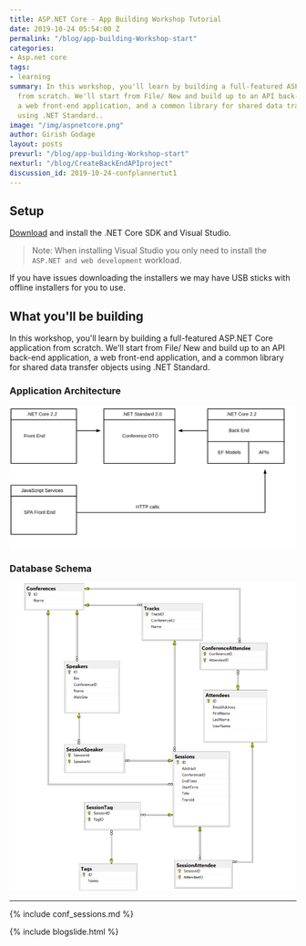 ```yaml
---
title: ASP.NET Core - App Building Workshop Tutorial
date: 2019-10-24 05:54:00 Z
permalink: "/blog/app-building-Workshop-start"
categories:
- Asp.net core
tags:
- learning
summary: In this workshop, you'll learn by building a full-featured ASP.NET Core application
  from scratch. We'll start from File/ New and build up to an API back-end application,
  a web front-end application, and a common library for shared data transfer objects
  using .NET Standard..
image: "/img/aspnetcore.png"
author: Girish Godage
layout: posts
prevurl: "/blog/app-building-Workshop-start"
nexturl: "/blog/CreateBackEndAPIproject"
discussion_id: 2019-10-24-confplannertut1
---
```


## Setup

[Download](https://www.microsoft.com/net/download) and install the .NET Core SDK and Visual Studio.

> Note: When installing Visual Studio you only need to install the `ASP.NET and web development` workload.

If you have issues downloading the installers we may have USB sticks with offline installers for you to use.

## What you'll be building
In this workshop, you'll learn by building a full-featured ASP.NET Core application from scratch. We'll start from File/ New and build up to an API back-end application, a web front-end application, and a common library for shared data transfer objects using .NET Standard.

### Application Architecture
![Architecture Diagram](/img/aspdotnetcore/confplanner/1/ConferencePlannerArchitectureDiagram.svg)

### Database Schema
![Database Schema Diagram](/img/aspdotnetcore/confplanner/1/conference-planner-db-diagram.png)


---
{% include conf_sessions.md %}

{% include blogslide.html %}

